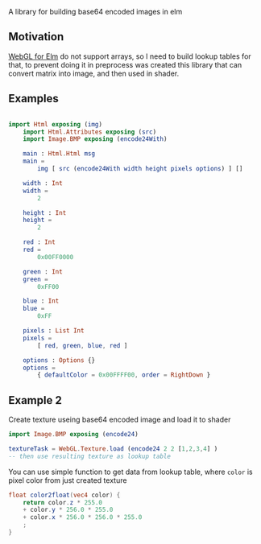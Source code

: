 A library for building base64 encoded images in elm

## Motivation

[WebGL for Elm](http://package.elm-lang.org/packages/elm-community/webgl/latest) do not support arrays, so I need to build lookup tables for that, to prevent doing it in preprocess was created this library that can convert matrix into image, and then used in shader.


## Examples

```elm

import Html exposing (img)
    import Html.Attributes exposing (src)
    import Image.BMP exposing (encode24With)

    main : Html.Html msg
    main =
        img [ src (encode24With width height pixels options) ] []

    width : Int
    width =
        2

    height : Int
    height =
        2

    red : Int
    red =
        0x00FF0000

    green : Int
    green =
        0xFF00

    blue : Int
    blue =
        0xFF

    pixels : List Int
    pixels =
        [ red, green, blue, red ]

    options : Options {}
    options =
        { defaultColor = 0x00FFFF00, order = RightDown }

```

## Example 2

Create texture useing base64 encoded image and load it to  shader
```elm
import Image.BMP exposing (encode24)

textureTask = WebGL.Texture.load (encode24 2 2 [1,2,3,4] )
-- then use resulting texture as lookup table
```

You can use simple function to get data from lookup table, where `color` is pixel color from just created texture
```glsl
float color2float(vec4 color) {
    return color.z * 255.0
    + color.y * 256.0 * 255.0
    + color.x * 256.0 * 256.0 * 255.0
    ;
}
```